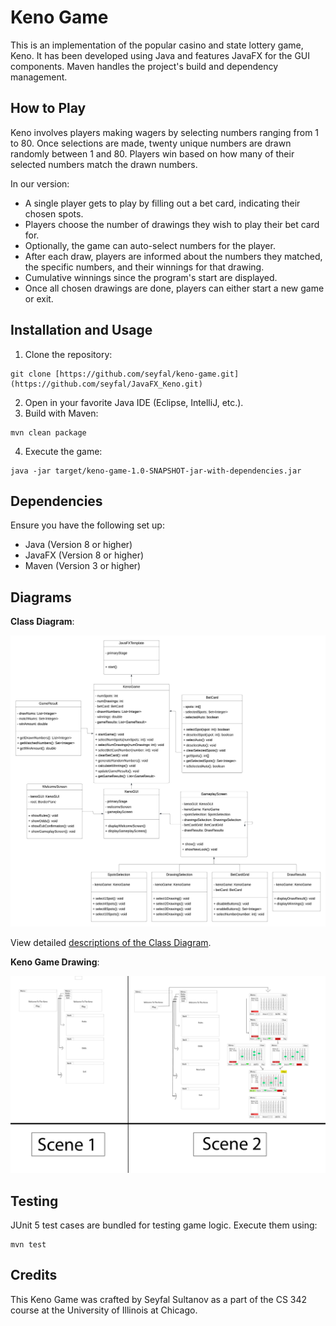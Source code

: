

# Keno Game

This is an implementation of the popular casino and state lottery game, Keno. It has been developed using Java and features JavaFX for the GUI components. Maven handles the project's build and dependency management.

## How to Play

Keno involves players making wagers by selecting numbers ranging from 1 to 80. Once selections are made, twenty unique numbers are drawn randomly between 1 and 80. Players win based on how many of their selected numbers match the drawn numbers.

In our version:
- A single player gets to play by filling out a bet card, indicating their chosen spots.
- Players choose the number of drawings they wish to play their bet card for.
- Optionally, the game can auto-select numbers for the player.
- After each draw, players are informed about the numbers they matched, the specific numbers, and their winnings for that drawing.
- Cumulative winnings since the program's start are displayed.
- Once all chosen drawings are done, players can either start a new game or exit.

## Installation and Usage

1. Clone the repository:
```
git clone [https://github.com/seyfal/keno-game.git](https://github.com/seyfal/JavaFX_Keno.git)
```
2. Open in your favorite Java IDE (Eclipse, IntelliJ, etc.).
3. Build with Maven:
```
mvn clean package
```
4. Execute the game:
```
java -jar target/keno-game-1.0-SNAPSHOT-jar-with-dependencies.jar
```

## Dependencies

Ensure you have the following set up:

- Java (Version 8 or higher)
- JavaFX (Version 8 or higher)
- Maven (Version 3 or higher)

## Diagrams

**Class Diagram**:

![Keno Game Class Diagram](./UML_Project2.jpeg)

View detailed [descriptions of the Class Diagram](./UML.MD).

**Keno Game Drawing**:

![Keno Game Drawing](./Project2.png)

## Testing

JUnit 5 test cases are bundled for testing game logic. Execute them using:
```
mvn test
```

## Credits

This Keno Game was crafted by Seyfal Sultanov as a part of the CS 342 course at the University of Illinois at Chicago.
